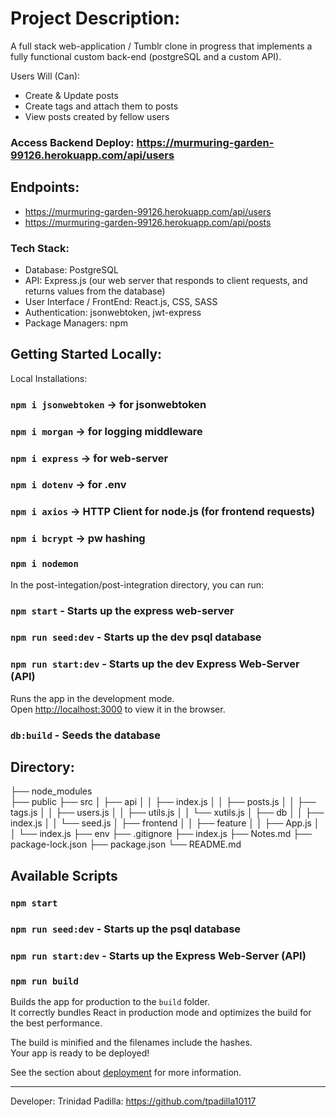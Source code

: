 # Project Description:

A full stack web-application / Tumblr clone in progress that implements a fully functional custom back-end (postgreSQL and a custom API).

Users Will (Can):
- Create & Update posts
- Create tags and attach them to posts
- View posts created by fellow users

### Access Backend Deploy: https://murmuring-garden-99126.herokuapp.com/api/users

## Endpoints:
- https://murmuring-garden-99126.herokuapp.com/api/users
- https://murmuring-garden-99126.herokuapp.com/api/posts

### Tech Stack:
- Database: PostgreSQL
- API: Express.js (our web server that responds to client requests, and returns values from the database)
- User Interface / FrontEnd: React.js, CSS, SASS
- Authentication: jsonwebtoken, jwt-express
- Package Managers: npm

## Getting Started Locally:

Local Installations:

### `npm i jsonwebtoken` -> for jsonwebtoken
### `npm i morgan` -> for logging middleware
### `npm i express` -> for web-server
### `npm i dotenv` -> for .env
### `npm i axios` -> HTTP Client for node.js (for frontend requests)
### `npm i bcrypt` -> pw hashing
### `npm i nodemon`

In the post-integation/post-integration directory, you can run:

### `npm start` - Starts up the express web-server
### `npm run seed:dev` - Starts up the dev psql database
### `npm run start:dev` - Starts up the dev Express Web-Server (API)
Runs the app in the development mode.\
Open [http://localhost:3000](http://localhost:3000) to view it in the browser.

### `db:build` - Seeds the database

## Directory:

  ├── node_modules  
  ├── public
  ├── src
  │   ├── api
  │   │   ├── index.js
  │   │   ├── posts.js
  │   │   ├── tags.js
  │   │   ├── users.js
  │   │   ├── utils.js
  │   │   └── xutils.js
  │   ├── db
  │   │   ├── index.js
  │   │   └── seed.js
  │   ├── frontend
  │   │   ├── feature
  │   │   ├── App.js
  │   │   └── index.js
  ├── env
  ├── .gitignore
  ├── index.js
  ├── Notes.md
  ├── package-lock.json
  ├── package.json
  └── README.md

## Available Scripts

### `npm start`
### `npm run seed:dev` - Starts up the psql database
### `npm run start:dev` - Starts up the Express Web-Server (API)

### `npm run build`

Builds the app for production to the `build` folder.\
It correctly bundles React in production mode and optimizes the build for the best performance.

The build is minified and the filenames include the hashes.\
Your app is ready to be deployed!

See the section about [deployment](https://facebook.github.io/create-react-app/docs/deployment) for more information.

______________________________________________________________________________

Developer: Trinidad Padilla: https://github.com/tpadilla10117
